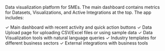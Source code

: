Data visualization platform for SMEs. The main dashboard contains metrics for Datasets, Visualizations, and Active Integrations at the top. The app includes:

✓ Main dashboard with recent activity and quick action buttons
✓ Data Upload page for uploading CSV/Excel files or using sample data
✓ Data Visualization tools with natural language queries
✓ Industry templates for different business sectors
✓ External integrations with business tools
